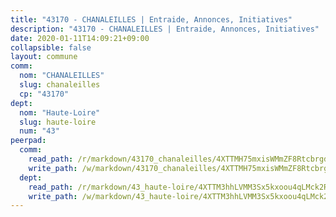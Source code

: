 ```yaml
---
title: "43170 - CHANALEILLES | Entraide, Annonces, Initiatives"
description: "43170 - CHANALEILLES | Entraide, Annonces, Initiatives"
date: 2020-01-11T14:09:21+09:00
collapsible: false
layout: commune
comm:
  nom: "CHANALEILLES"
  slug: chanaleilles
  cp: "43170"
dept:
  nom: "Haute-Loire"
  slug: haute-loire
  num: "43"
peerpad:
  comm:
    read_path: /r/markdown/43170_chanaleilles/4XTTMH75mxisWMmZF8RtcbrgdbSqbr81F8WV52RuqGe6qvjrw
    write_path: /w/markdown/43170_chanaleilles/4XTTMH75mxisWMmZF8RtcbrgdbSqbr81F8WV52RuqGe6qvjrw-K3TgUsDVdEgzEHiui9qasCVhSNKK7cz79p5dYVmLJ3194kmHeUonApjmfzRfvo2w4tZQ2FcHY5K7ckECGoaDHTPVwv4DfoqPMvMYiVbv8pVPxW1fGtfj8i6g4YdGndAXckpbGHTd
  dept:
    read_path: /r/markdown/43_haute-loire/4XTTM3hhLVMM3Sx5kxoou4qLMck2RjGiJF8bjxPuKy3VyRdWX
    write_path: /w/markdown/43_haute-loire/4XTTM3hhLVMM3Sx5kxoou4qLMck2RjGiJF8bjxPuKy3VyRdWX-K3TgTnndWXCUw13Pw3gJoEo9qHUCGXZ4frH2coLZWWDcoWKo22cU2VNENpi117F5bi6bu3WHMPd2VTrETU2R5owQhCBrUQgvCKerk4NqeDhN66egG9mHY8CCfEckbCp9SecEdL6b
---
```


